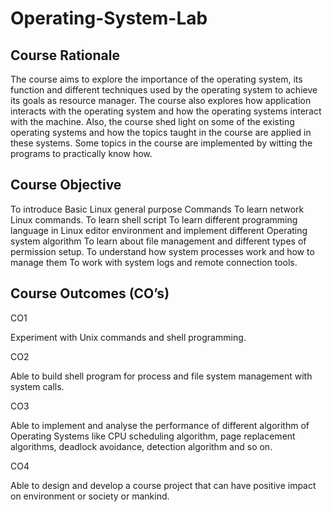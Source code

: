# Operating-System-Lab
 
## Course Rationale

The course aims to explore the importance of the operating system, its function and different techniques used by the operating system to achieve its goals as resource manager. The course also explores how application interacts with the operating system and how the operating systems interact with the machine. Also, the course shed light on some of the existing operating systems and how the topics taught in the course are applied in these systems. Some topics in the course are implemented by witting the programs to practically know how.



## Course Objective
To introduce Basic Linux general purpose Commands
To learn network Linux commands.
To learn shell script
To learn different programming language in Linux editor environment and implement different Operating system algorithm
To learn about file management and different types of permission setup.
To understand how system processes work and how to manage them 
To work with system logs and remote connection tools.

## Course Outcomes (CO’s)

CO1

Experiment with Unix commands and shell programming.

CO2

Able to build shell program for process and file system management with system calls.

CO3

Able to implement and analyse the performance of different algorithm of Operating Systems like CPU scheduling algorithm, page replacement algorithms, deadlock avoidance, detection algorithm and so on.

CO4

Able to design and develop a course project that can have positive impact on environment or society or mankind.
